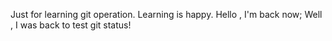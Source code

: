 Just for learning git operation.
Learning is happy.
Hello , I'm back now;
Well , I was back to test git status!
